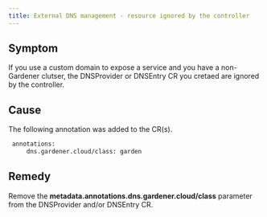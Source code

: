 ```yaml
---
title: External DNS management - resource ignored by the controller
---
```


## Symptom

If you use a custom domain to expose a service and you have a non-Gardener clutser, the DNSProvider or DNSEntry CR you cretaed are ignored by the controller.

## Cause

The following annotation was added to the CR(s).

```txt
 annotations:
     dns.gardener.cloud/class: garden
```

## Remedy

Remove the **metadata.annotations.dns.gardener.cloud/class** parameter from the DNSProvider and/or DNSEntry CR.
